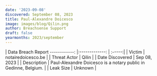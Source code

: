 ```yaml
---
date: '2023-09-08'
discovered: September 08, 2023
title: Paul-Alexandre Doicesco
image: images/blog/Qilin.png
author: Breachsense Support
draft: false
yearmonths: 2023/september
---
```



| Data Breach Report
------------:     |:-------------:    | :-----:|
| Victim      | notairedoicesco.be      | 
| Threat Actor      | Qilin      | 
| Date Discovered      | Sep 08, 2023      | 
| Description      | Paul-Alexandre Doicesco is a notary public in Gedinne, Belgium.      | 
| Leak Size      | Unknown      | 

